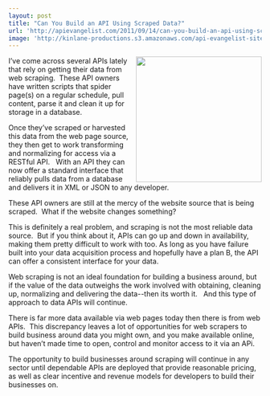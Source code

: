 ```yaml
---
layout: post
title: "Can You Build an API Using Scraped Data?"
url: 'http://apievangelist.com/2011/09/14/can-you-build-an-api-using-scraped-data/'
image: 'http://kinlane-productions.s3.amazonaws.com/api-evangelist-site/blog/web-scraper.jpg'
---
```


<img src="http://kinlane-productions.s3.amazonaws.com/web-scraper.jpg" alt="" width="250" align="right" />I’ve come across several APIs lately that rely on getting their data from web scraping.  These API owners have written scripts that spider page(s) on a regular schedule, pull content, parse it and clean it up for storage in a database.

Once they’ve scraped or harvested this data from the web page source, they then get to work transforming and normalizing for access via a RESTful API.   With an API they can now offer a standard interface that reliably pulls data from a database and delivers it in XML or JSON to any developer.  

These API owners are still at the mercy of the website source that is being scraped.  What if the website changes something?  

This is definitely a real problem, and scraping is not the most reliable data source.  But if you think about it, APIs can go up and down in availability, making them pretty difficult to work with too. As long as you have failure built into your data acquisition process and hopefully have a plan B, the API can offer a consistent interface for your data.

Web scraping is not an ideal foundation for building a business around, but if the value of the data outweighs the work involved with obtaining, cleaning up, normalizing and delivering the data--then its worth it.   And this type of approach to data APIs will continue.

There is far more data available via web pages today then there is from web APIs.  This discrepancy leaves a lot of opportunities for web scrapers to build business around data you might own, and you make available online, but haven’t made time to open, control and monitor access to it via an APi.

The opportunity to build businesses around scraping will continue in any sector until dependable APIs are deployed that provide reasonable pricing, as well as clear incentive and revenue models for developers to build their businesses on.